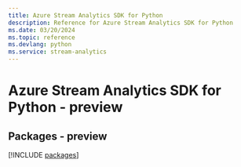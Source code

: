 ```yaml
---
title: Azure Stream Analytics SDK for Python
description: Reference for Azure Stream Analytics SDK for Python
ms.date: 03/20/2024
ms.topic: reference
ms.devlang: python
ms.service: stream-analytics
---
```

# Azure Stream Analytics SDK for Python - preview
## Packages - preview
[!INCLUDE [packages](stream-analytics-index.md)]